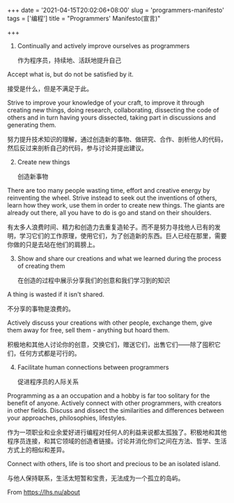 +++
date = '2021-04-15T20:02:06+08:00'
slug = 'programmers-manifesto'
tags = ['编程']
title = "Programmers' Manifesto(宣言)"

+++

1. Continually and actively improve ourselves as programmers

    作为程序员，持续地、活跃地提升自己

Accept what is, but do not be satisfied by it.

接受是什么，但是不满足于此。

Strive to improve your knowledge of your craft, to improve it through creating new things, doing research, collaborating, dissecting the code of others and in turn having yours dissected, taking part in discussions and generating them.

努力提升技术知识的理解，通过创造新的事物、做研究、合作、剖析他人的代码，然后反过来剖析自己的代码，参与讨论并提出建议。

2. Create new things

    创造新事物

There are too many people wasting time, effort and creative energy by reinventing the wheel. Strive instead to seek out the inventions of others, learn how they work, use them in order to create new things. The giants are already out there, all you have to do is go and stand on their shoulders.

有太多人浪费时间、精力和创造力去重复造轮子。而不是努力寻找他人已有的发明，学习它们的工作原理，使用它们，为了创造新的东西。巨人已经在那里，需要你做的只是去站在他们的肩膀上。

3. Show and share our creations and what we learned during the process of creating them

    在创造的过程中展示分享我们的创意和我们学习到的知识

A thing is wasted if it isn't shared.

不分享的事物是浪费的。

Actively discuss your creations with other people, exchange them, give them away for free, sell them - anything but hoard them.

积极地和其他人讨论你的创意，交换它们，赠送它们，出售它们——除了囤积它们，任何方式都是可行的。

4. Facilitate human connections between programmers

    促进程序员的人际关系

Programming as a an occupation and a hobby is far too solitary for the benefit of anyone. Actively connect with other programmers, with creators in other fields. Discuss and dissect the similarities and differences between your approaches, philosophies, lifestyles.

作为一项职业和业余爱好进行编程对任何人的利益来说都太孤独了。积极地和其他程序员连接，和其它领域的创造者链接。讨论并消化你们之间在方法、哲学、生活方式上的相似和差异。

Connect with others, life is too short and precious to be an isolated island.

与他人保持联系，生活太短暂和宝贵，无法成为一个孤立的岛屿。

From <https://lhs.nu/about>
